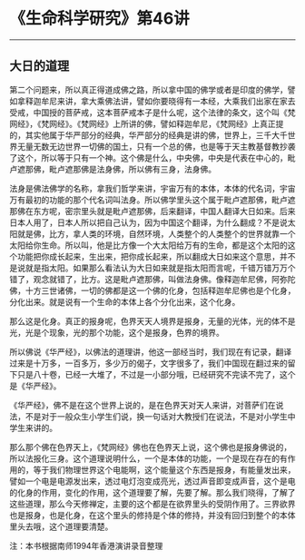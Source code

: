 # 《生命科学研究》第46讲

------

## 大日的道理

第二个问题来，所以真正得道成佛之路，所以拿中国的佛学或者是印度的佛学，譬如拿释迦牟尼来讲，拿大乘佛法讲，譬如你要晓得有一本经，大乘我们出家在家去受戒，中国授的菩萨戒，这本菩萨戒本子是什么呢，这个法律的条文，这个叫《梵网经》，《梵网经》。《梵网经》上所讲的佛，譬如释迦牟尼，《梵网经》上真正提的，其实他属于华严部分的经典，华严部分的经典是讲的佛，世界上，三千大千世界无量无数无边世界一切佛的国土，只有一个总的佛，也是等于天主教基督教抄袭了这个，所以等于只有一个神。这个佛是什么，中央佛，中央是代表在中心的，毗卢遮那佛，毗卢遮那佛是法身佛，所以佛有三身，法身佛。

法身是佛法佛学的名称，拿我们哲学来讲，宇宙万有的本体，本体的代名词，宇宙万有最初的功能的那个代名词叫法身。所以佛学里头这个属于毗卢遮那佛，毗卢遮那佛在东方呢，密宗里头就是毗卢遮那佛，后来翻译，中国人翻译大日如来。后来日本人用了，日本人所以把自己认为，因为中国这个翻译，为什么翻成？不是说太阳就是佛，比方，拿人类的环境，自然环境，人类整个的人类整个的世界就靠一个太阳给你生命。所以叫，他是比方像一个大太阳给万有的生命，都是这个太阳的这个功能把你成长起来，生出来，把你成长起来，所以翻成大日如来这个意思，并不是说就是指太阳。如果那么看法认为大日如来就是指太阳而言呢，千错万错万万个错了，观念就错了，比方。这是毗卢遮那佛，叫做法身佛。像释迦牟尼佛，阿弥陀佛，十方三世诸佛，一切的佛都是这一个佛的化身，包括释迦牟尼佛也是个化身，分化出来。就是说有一个生命的本体上各个分化出来，这个化身。

那么这是化身。真正的报身呢，色界天天人境界是报身，无量的光体，光的体不是光，光是个现象，光的那个功能，这个是报身，色界的境界。

所以佛说《华严经》，以佛法的道理讲，他这一部经当时，我们现在有记录，翻译过来是十万多，一百多万，多少万的偈子，文字很多了，我们中国现在翻过来的留下只是八十卷，已经一大堆了，不过是一小部分哦，已经研究不完读不完了，这个是《华严经》。

《华严经》，佛不是在这个世界上说的，是在色界天对天人来讲，对菩萨们在说法，不是对于一般众生小学生们说，换一句话对大教授们在说法，不是对小学生中学生来讲的。

那么那个佛在色界天上，《梵网经》佛也在色界天上说，这个佛也是报身佛说的，所以法报化三身。这个道理说明什么，一个是本体的功能，一个是现在存在的有作用的，等于我们物理世界这个电能啊，这个能量这个东西是报身，有能量发出来，譬如一个电是电源发出来，透过电灯泡变成亮光，透过声音即变成声音，这个是电的化身的作用，变化的作用，这个道理要了解，先要了解。那么我们晓得，了解了这些道理，那么今天修禅定，主要的这个都是在欲界里头的受阴作用了。三界欲界也是报身，也是化身，在这个里头的修持是个体的修持，并没有回归到整个的本体里头去哦，这个道理要清楚。

注：本书根据南师1994年香港演讲录音整理


